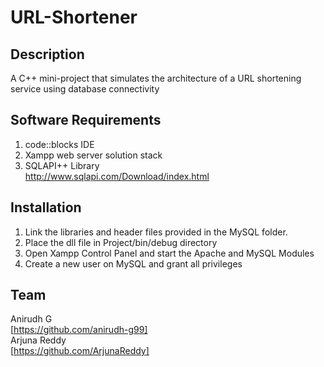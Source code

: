 # URL-Shortener
## Description
A C++ mini-project that simulates the architecture of a URL shortening service using database connectivity

## Software Requirements
1. code::blocks IDE<br />
2. Xampp web server solution stack<br />
3. SQLAPI++ Library<br />
    http://www.sqlapi.com/Download/index.html<br />

## Installation
1. Link the libraries and header files provided in the MySQL folder.<br />
2. Place the dll file in Project/bin/debug directory<br />
3. Open Xampp Control Panel and start the Apache and MySQL Modules<br />
4. Create a new user on MySQL and grant all privileges<br />

## Team
Anirudh G<br />
[https://github.com/anirudh-g99]<br />
Arjuna Reddy<br />
[https://github.com/ArjunaReddy]<br />
